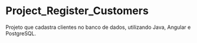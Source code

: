 # Project_Register_Customers
 Projeto que cadastra clientes no banco de dados, utilizando Java, Angular e PostgreSQL.
